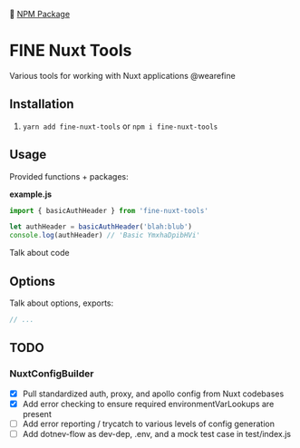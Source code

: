 🔗 [NPM Package](https://www.npmjs.com/package/fine-nuxt-tools)

# FINE Nuxt Tools

Various tools for working with Nuxt applications @wearefine

## Installation

1. `yarn add fine-nuxt-tools` or `npm i fine-nuxt-tools`

## Usage

Provided functions + packages:

**example.js**

```js
import { basicAuthHeader } from 'fine-nuxt-tools'

let authHeader = basicAuthHeader('blah:blub')
console.log(authHeader) // 'Basic YmxhaDpibHVi'
```

Talk about code

## Options

Talk about options, exports:

```js
// ...
```

## TODO

### NuxtConfigBuilder

- [x] Pull standardized auth, proxy, and apollo config from Nuxt codebases
- [x] Add error checking to ensure required environmentVarLookups are present
- [ ] Add error reporting / trycatch to various levels of config generation
- [ ] Add dotnev-flow as dev-dep, .env, and a mock test case in test/index.js